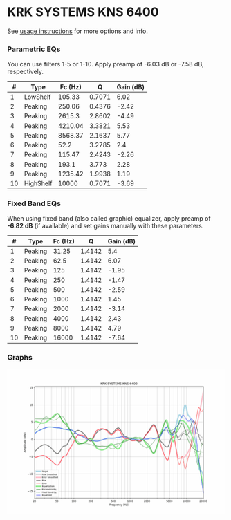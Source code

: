 # KRK SYSTEMS KNS 6400
See [usage instructions](https://github.com/jaakkopasanen/AutoEq#usage) for more options and info.

### Parametric EQs
You can use filters 1-5 or 1-10. Apply preamp of -6.03 dB or -7.58 dB, respectively.

|   # | Type      |   Fc (Hz) |      Q |   Gain (dB) |
|-----|-----------|-----------|--------|-------------|
|   1 | LowShelf  |    105.33 | 0.7071 |        6.02 |
|   2 | Peaking   |    250.06 | 0.4376 |       -2.42 |
|   3 | Peaking   |   2615.3  | 2.8602 |       -4.49 |
|   4 | Peaking   |   4210.04 | 3.3821 |        5.53 |
|   5 | Peaking   |   8568.37 | 2.1637 |        5.77 |
|   6 | Peaking   |     52.2  | 3.2785 |        2.4  |
|   7 | Peaking   |    115.47 | 2.4243 |       -2.26 |
|   8 | Peaking   |    193.1  | 3.773  |        2.28 |
|   9 | Peaking   |   1235.42 | 1.9938 |        1.19 |
|  10 | HighShelf |  10000    | 0.7071 |       -3.69 |

### Fixed Band EQs
When using fixed band (also called graphic) equalizer, apply preamp of **-6.82 dB** (if available) and set gains manually with these parameters.

|   # | Type    |   Fc (Hz) |      Q |   Gain (dB) |
|-----|---------|-----------|--------|-------------|
|   1 | Peaking |     31.25 | 1.4142 |        5.4  |
|   2 | Peaking |     62.5  | 1.4142 |        6.07 |
|   3 | Peaking |    125    | 1.4142 |       -1.95 |
|   4 | Peaking |    250    | 1.4142 |       -1.47 |
|   5 | Peaking |    500    | 1.4142 |       -2.59 |
|   6 | Peaking |   1000    | 1.4142 |        1.45 |
|   7 | Peaking |   2000    | 1.4142 |       -3.14 |
|   8 | Peaking |   4000    | 1.4142 |        2.43 |
|   9 | Peaking |   8000    | 1.4142 |        4.79 |
|  10 | Peaking |  16000    | 1.4142 |       -7.64 |

### Graphs
![](./KRK%20SYSTEMS%20KNS%206400.png)
